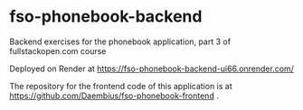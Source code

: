 # fso-phonebook-backend

Backend exercises for the phonebook application, part 3 of fullstackopen.com course

Deployed on Render at https://fso-phonebook-backend-ui66.onrender.com/

The repository for the frontend code of this application is at https://github.com/Daembius/fso-phonebook-frontend .
